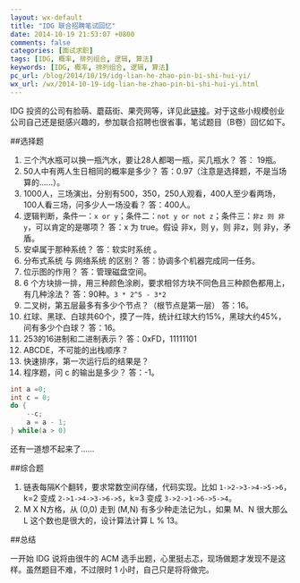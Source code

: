 ```yaml
---
layout: wx-default
title: "IDG 联合招聘笔试回忆"
date: 2014-10-19 21:53:07 +0800
comments: false
categories: [面试求职]
tags: [IDG, 概率, 排列组合, 逻辑, 算法]
keywords: [IDG, 概率, 排列组合, 逻辑, 算法]
pc_url: /blog/2014/10/19/idg-lian-he-zhao-pin-bi-shi-hui-yi/
wx_url: /wx/2014-10-19-idg-lian-he-zhao-pin-bi-shi-hui-yi.html
---
```


<!-- excerpt start -->

IDG 投资的公司有脸萌、蘑菇街、果壳网等，详见此[链接](http://campus.idgvc.ourats.com/about-us/companys)。对于这些小规模创业公司自己还是挺感兴趣的，参加联合招聘也很省事，笔试题目（B卷）回忆如下。

##选择题

1. 三个汽水瓶可以换一瓶汽水，要让28人都喝一瓶，买几瓶水？    答： 19瓶。
2. 50人中有两人生日相同的概率是多少？    答：0.97（注意是选择题，不是当场算的……）。
3. 1000人，三场演出，分别有500，350，250人观看，400人至少看两场，100人看三场，问多少人一场没看？    答：400人。
4. 逻辑判断，条件一：`x or y`；条件二：`not y or not z`；条件三：`非z 则 非y`，可以肯定的是哪项？    答：x 为 true。假设 非x，则 y，则 非z，则 非y，矛盾。
5. 安卓属于那种系统？    答：软实时系统 。
6. 分布式系统 与 网络系统 的区别？    答：协调多个机器完成同一任务。
7. 位示图的作用？    答：管理磁盘空间。
8. 6 个方块排一排，用三种颜色涂刷，要求相邻方块不同色且三种颜色都用上，有几种涂法？    答：90种。`3 * 2^5 - 3*2`
9. 二叉树，第五层最多有多少个节点？（根节点是第一层）   答：16。
10. 红球、黑球、白球共60个，摸了一阵，统计红球大约15%，黑球大约45%，问有多少个白球？    答：16。
11. 253的16进制和二进制表示？    答：0xFD，11111101
12. ABCDE，不可能的出栈顺序？
13. 快速排序，第一次运行后的结果是？
14. 程序题，问 c 的输出是多少？    答：-1。

``` c 程序题
int a =0;
int c = 0;
do {
    --c;
    a = a - 1;
} while(a > 0)
```
还有一道想不起来了……

##综合题

1. 链表每隔K个翻转，要求常数空间存储，代码实现。比如 `1->2->3->4->5->6`，k=2 变成  `2->1->4->3->6->5`，k=3 变成  `3->2->1->6->5->4`。
2. M X N方格，从 (0,0) 走到 (M,N) 有多少种走法记为L，如果 M、N 很大那么 L 这个数也是很大的，设计算法计算 L % 13。

##总结

一开始 IDG 说将由很牛的 ACM 选手出题，心里挺忐忑，现场做题才发现不是这样。虽然题目不难，不过限时 1 小时，自己只是将将做完。

<!-- excerpt end -->